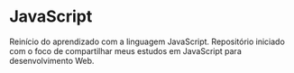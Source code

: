 # JavaScript
 Reinício do aprendizado com a linguagem JavaScript.
 Repositório iniciado com o foco de compartilhar meus estudos em JavaScript para desenvolvimento Web.
